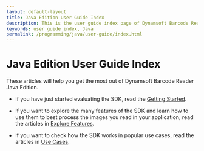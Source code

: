 ```yaml
---
layout: default-layout
title: Java Edition User Guide Index
description: This is the user guide index page of Dynamsoft Barcode Reader Java Edition.
keywords: user guide index, Java
permalink: /programming/java/user-guide/index.html
---
```


# Java Edition User Guide Index

These articles will help you get the most out of Dynamsoft Barcode Reader Java Edition.

* If you have just started evaluating the SDK, read the [Getting Started](../user-guide.md).

* If you want to explore the many features of the SDK and learn how to use them to best process the images you read in your application, read the articles in [Explore Features](explore-features/index.md).

* If you want to check how the SDK works in popular use cases, read the articles in [Use Cases](use-cases/index.md).

